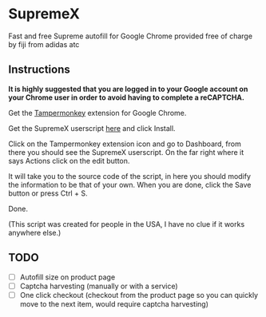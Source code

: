 # SupremeX
Fast and free Supreme autofill for Google Chrome provided free of charge by fiji from adidas atc

## Instructions
**It is highly suggested that you are logged in to your Google account on your Chrome user in order to avoid having to complete a reCAPTCHA.**

Get the [Tampermonkey](https://chrome.google.com/webstore/detail/tampermonkey/dhdgffkkebhmkfjojejmpbldmpobfkfo) extension for Google Chrome.

Get the SupremeX userscript [here](https://github.com/fiji-atc/SupremeX/raw/master/SupremeX.user.js) and click Install.

Click on the Tampermonkey extension icon and go to Dashboard, from there you should see the SupremeX userscript. On the far right where it says Actions click on the edit button.

It will take you to the source code of the script, in here you should modify the information to be that of your own. When you are done, click the Save button or press Ctrl + S.

Done.

(This script was created for people in the USA, I have no clue if it works anywhere else.)

## TODO
 - [ ] Autofill size on product page
 - [ ] Captcha harvesting (manually or with a service)
 - [ ] One click checkout (checkout from the product page so you can quickly move to the next item, would require captcha harvesting)
